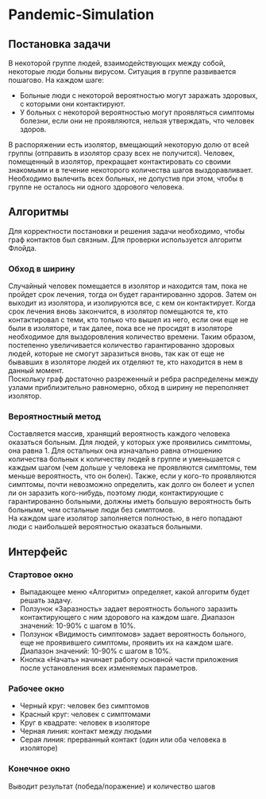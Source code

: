 # Pandemic-Simulation
## Постановка задачи
В некоторой группе людей, взаимодействующих между собой, некоторые люди больны вирусом. Ситуация в группе развивается пошагово. На каждом шаге:
-	Больные люди с некоторой вероятностью могут заражать здоровых, с которыми они контактируют.
-	У больных с некоторой вероятностью могут проявляться симптомы болезни, если они не проявляются, нельзя утверждать, что человек здоров.  

В распоряжении есть изолятор, вмещающий некоторую долю от всей группы (отправить в изолятор сразу всех не получится). Человек, помещенный в изолятор, прекращает контактировать со своими знакомыми и в течение некоторого количества шагов выздоравливает. Необходимо вылечить всех больных, не допустив при этом, чтобы в группе не осталось ни одного здорового человека.
## Алгоритмы
Для корректности постановки и решения задачи необходимо, чтобы граф контактов был связным. Для проверки используется алгоритм Флойда.
### Обход в ширину
Случайный человек помещается в изолятор и находится там, пока не пройдет срок лечения, тогда он будет гарантированно здоров. Затем он выходит из изолятора, и изолируются все, с кем он контактирует. Когда срок лечения вновь закончится, в изолятор помещаются те, кто контактировал с теми, кто только что вышел из него, если они еще не были в изоляторе, и так далее, пока все не просидят в изоляторе необходимое для выздоровления количество времени. Таким образом, постепенно увеличивается количество гарантированно здоровых людей, которые не смогут заразиться вновь, так как от еще не бывавших в изоляторе людей их отделяют те, кто находится в нем в данный момент.  
Поскольку граф достаточно разреженный и ребра распределены между узлами приблизительно равномерно, обход в ширину не переполняет изолятор.
### Вероятностный метод
Составляется массив, хранящий вероятность каждого человека оказаться больным. Для людей, у которых уже проявились симптомы, она равна 1. Для остальных она изначально равна отношению количества больных к количеству людей в группе и уменьшается с каждым шагом (чем дольше у человека не проявляются симптомы, тем меньше вероятность, что он болен). Также, если у кого-то проявляются симптомы, почти невозможно определить, как долго он болеет и успел ли он заразить кого-нибудь, поэтому люди, контактирующие с гарантированно больными, должны иметь большую вероятность быть больными, чем остальные люди без симптомов.  
На каждом шаге изолятор заполняется полностью, в него попадают люди с наибольшей вероятностью оказаться больными.
## Интерфейс
### Стартовое окно
-	Выпадающее меню «Алгоритм» определяет, какой алгоритм будет решать задачу.
-	Ползунок «Заразность» задает вероятность больного заразить контактирующего с ним здорового на каждом шаге. Диапазон значений: 10-90% с шагом в 10%.
-	Ползунок «Видимость симптомов» задает вероятность больного, еще не проявившего симптомы, проявить их на каждом шаге. Диапазон значений: 10-90% с шагом в 10%.
-	Кнопка «Начать» начинает работу основной части приложения после установления всех изменяемых параметров.
### Рабочее окно
- Черный круг: человек без симптомов
- Красный круг: человек с симптомами
- Круг в квадрате: человек в изоляторе
- Черная линия: контакт между людьми
- Серая линия: прерванный контакт (один или оба человека в изоляторе)
### Конечное окно
Выводит результат (победа/поражение) и количество шагов
